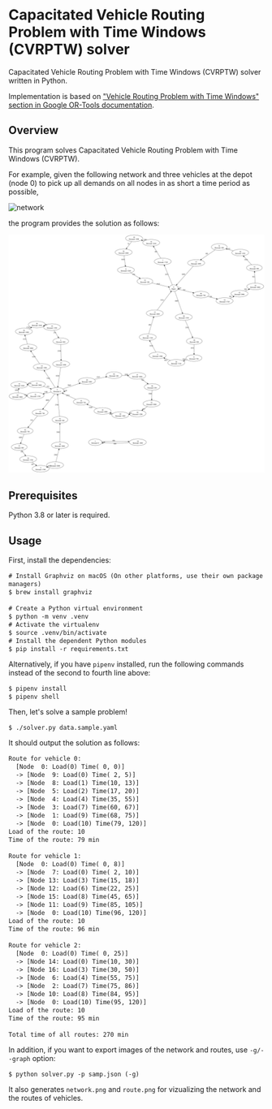 # Capacitated Vehicle Routing Problem with Time Windows (CVRPTW) solver

Capacitated Vehicle Routing Problem with Time Windows (CVRPTW) solver written in Python.

Implementation is based on ["Vehicle Routing Problem with Time Windows" section in Google OR-Tools documentation](https://developers.google.com/optimization/routing/cvrptw).


## Overview

This program solves Capacitated Vehicle Routing Problem with Time Windows (CVRPTW).

For example, given the following network and three vehicles at the depot (node 0) to pick up all demands on all nodes in as short a time period as possible,

![network](network.png)

the program provides the solution as follows:

![route](route.png)


## Prerequisites

Python 3.8 or later is required.


## Usage

First, install the dependencies:

```shell
# Install Graphviz on macOS (On other platforms, use their own package managers)
$ brew install graphviz

# Create a Python virtual environment
$ python -m venv .venv
# Activate the virtualenv
$ source .venv/bin/activate
# Install the dependent Python modules
$ pip install -r requirements.txt
```

Alternatively, if you have `pipenv` installed, run the following commands instead of the second to fourth line above:

```shell
$ pipenv install
$ pipenv shell
```

Then, let's solve a sample problem!

```shell
$ ./solver.py data.sample.yaml
```

It should output the solution as follows:

```
Route for vehicle 0:
  [Node  0: Load(0) Time( 0, 0)]
  -> [Node  9: Load(0) Time( 2, 5)]
  -> [Node  8: Load(1) Time(10, 13)]
  -> [Node  5: Load(2) Time(17, 20)]
  -> [Node  4: Load(4) Time(35, 55)]
  -> [Node  3: Load(7) Time(60, 67)]
  -> [Node  1: Load(9) Time(68, 75)]
  -> [Node  0: Load(10) Time(79, 120)]
Load of the route: 10
Time of the route: 79 min

Route for vehicle 1:
  [Node  0: Load(0) Time( 0, 8)]
  -> [Node  7: Load(0) Time( 2, 10)]
  -> [Node 13: Load(3) Time(15, 18)]
  -> [Node 12: Load(6) Time(22, 25)]
  -> [Node 15: Load(8) Time(45, 65)]
  -> [Node 11: Load(9) Time(85, 105)]
  -> [Node  0: Load(10) Time(96, 120)]
Load of the route: 10
Time of the route: 96 min

Route for vehicle 2:
  [Node  0: Load(0) Time( 0, 25)]
  -> [Node 14: Load(0) Time(10, 30)]
  -> [Node 16: Load(3) Time(30, 50)]
  -> [Node  6: Load(4) Time(55, 75)]
  -> [Node  2: Load(7) Time(75, 86)]
  -> [Node 10: Load(8) Time(84, 95)]
  -> [Node  0: Load(10) Time(95, 120)]
Load of the route: 10
Time of the route: 95 min

Total time of all routes: 270 min
```

In addition, if you want to export images of the network and routes, use `-g/--graph` option:

```shell
$ python solver.py -p samp.json (-g)
```

It also generates `network.png` and `route.png` for vizualizing the network and the routes of vehicles.

